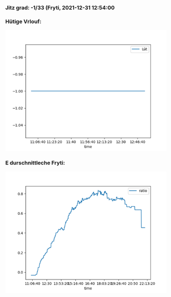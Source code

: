 ### Jitz grad: -1/33 (Fryti, 2021-12-31 12:54:00

### Hütige Vrlouf:
![Graph](Today.png)

### E durschnittleche Fryti:
![Graph](Fryti.png)